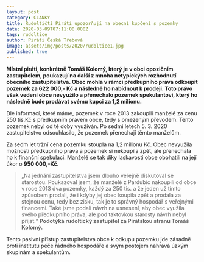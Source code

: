 ```yaml
---
layout: post
category: CLANKY
title: Rudoltičtí Piráti upozorňují na obecní kupčení s pozemky
date: 2020-03-09T07:11:00.000Z
tags: rudoltice 
author: Piráti Česká Třebová
image: assets/img/posts/2020/rudoltice1.jpg
published: true
---
```

**Místní piráti, konkrétně Tomáš Kolomý, který je v obci opozičním zastupitelem, poukazují na další z mnoha netypických rozhodnutí obecního zastupitelstva. Obec mohla v rámci předkupního práva odkoupit pozemek za 622 000,- Kč a následně ho nabídnout k prodeji. Toto právo však vedení obce nevyužilo a přenechalo pozemek spekulantovi, který ho následně bude prodávat svému kupci za 1,2 milionu.**

Dle informací, které máme, pozemek v roce 2013 zakoupili manželé za cenu 250 tis.Kč s předkupním právem obce, tedy s omezeným převodem. Tento pozemek nebyl od té doby využíván. Po sedmi letech 5. 3. 2020 zastupitelstvo odsouhlasilo, že pozemek přenechají těmto manželům.

Za sedm let tržní cena pozemku stoupla na 1,2 milionu Kč. Obec nevyužila možnosti předkupního práva a pozemek si nekoupila zpět, ale přenechala ho k finanční spekulaci. Manželé se tak díky laskavosti obce obohatili na její úkor o **950 000,-Kč.**

>„Na jednání zastupitelstva jsem dlouho veřejně diskutoval se starostou. Poukazoval jsem, že manželé z Pardubic nakoupili od obce v roce 2013 dva pozemky, každý za 250 tis. a že jeden už tímto způsobem prodali, že i kdyby jej obec koupila zpět a prodala za stejnou cenu, tedy bez zisku, tak je to správný hospodář s veřejnými financemi. Také jsme podali návrh na usnesení, aby obec využila svého předkupního práva, ale pod taktovkou starosty návrh nebyl přijat.“ **Podotýká rudoltický zastupitel za Pirátskou stranu Tomáš Kolomý.**

Tento pasivní přístup zastupitelstva obce k odkupu pozemku jde zásadně proti institutu péče řádného hospodáře a svým postojem nahrává úzkým skupinám a spekulantům.
